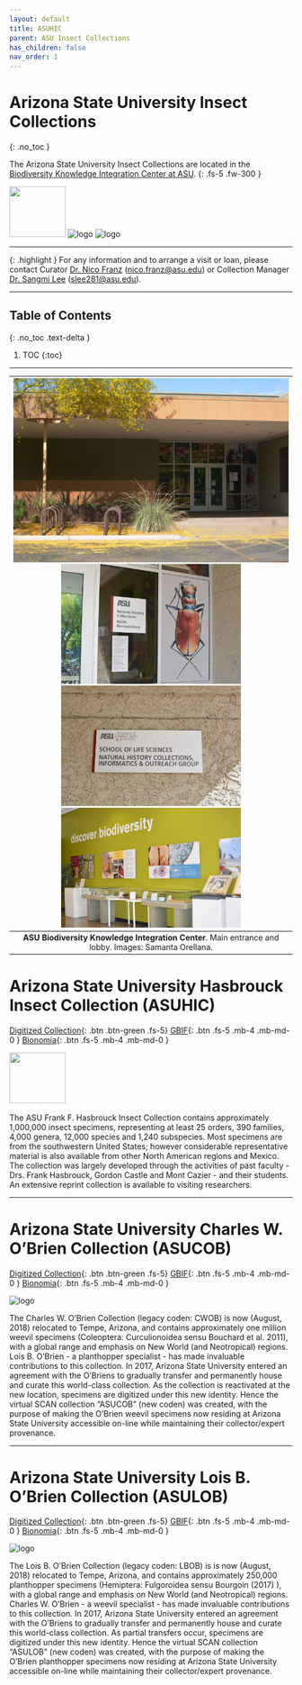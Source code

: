 ```yaml
---
layout: default
title: ASUHIC
parent: ASU Insect Collections
has_children: false
nav_order: 1
---
```


# Arizona State University Insect Collections
{: .no_toc }

The Arizona State University Insect Collections are located in the [Biodiversity Knowledge Integration Center at ASU](https://biokic.asu.edu/). 
{: .fs-5 .fw-300 }

<img src="https://serv.biokic.asu.edu/ecdysis/content/collicon/asu-asuhic.jpg" alt="" width="100" height="90"> <img src="https://serv.biokic.asu.edu/ecdysis/content/collicon/asu-asucob.jpg" alt="logo" width="100" height="90"> <img src="https://serv.biokic.asu.edu/ecdysis/content/collicon/asu-asulob.jpg" alt="logo" width="100" height="90"> 

---

{: .highlight }
For any information and to arrange a visit or loan, please contact Curator [Dr. Nico Franz](https://search.asu.edu/profile/1804402) (nico.franz@asu.edu) or Collection Manager [Dr. Sangmi Lee](https://search.asu.edu/profile/1876693) (slee281@asu.edu).

---

## Table of Contents
{: .no_toc .text-delta }

1. TOC
{:toc}

---

| <img src="https://github.com/asucollections/asucollections.github.io/blob/main/static/BioKIC2022.jpg?raw=true" alt="BioKIC"> <img src="https://github.com/asucollections/asucollections.github.io/blob/main/static/BioKIC2022Entrance2022.jpg?raw=true" alt="BioKIC" width="320" height="213.4"> <img src="https://github.com/asucollections/asucollections.github.io/blob/main/static/BioKIC2022Sign2022.jpg?raw=true" alt="BioKIC" width="320" height="213.4"> <img src="https://github.com/asucollections/asucollections.github.io/blob/main/static/BioKIC2022Lobby2022.jpg?raw=true" alt="BioKIC" width="320" height="213.4"> | 
|:--:| 
|**ASU Biodiversity Knowledge Integration Center**. Main entrance and lobby. Images: Samanta Orellana.|



# Arizona State University Hasbrouck Insect Collection (ASUHIC)

[Digitized Collection](https://serv.biokic.asu.edu/ecdysis/collections/misc/collprofiles.php?collid=1){: .btn .btn-green .fs-5}  [GBIF](https://www.gbif.org/dataset/750b7bfc-3577-4b26-8aaf-3e4be9f0d639){: .btn .fs-5 .mb-4 .mb-md-0 } [Bionomia](https://bionomia.net/dataset/750b7bfc-3577-4b26-8aaf-3e4be9f0d639){: .btn .fs-5 .mb-4 .mb-md-0 } 

<img src="https://serv.biokic.asu.edu/ecdysis/content/collicon/asu-asuhic.jpg" alt="" width="100" height="90"> 

The ASU Frank F. Hasbrouck Insect Collection contains approximately 1,000,000 insect specimens, representing at least 25 orders, 390 families, 4,000 genera, 12,000 species and 1,240 subspecies. Most specimens are from the southwestern United States; however considerable representative material is also available from other North American regions and Mexico. The collection was largely developed through the activities of past faculty - Drs. Frank Hasbrouck, Gordon Castle and Mont Cazier - and their students. An extensive reprint collection is available to visiting researchers. 

---

# Arizona State University Charles W. O’Brien Collection (ASUCOB)

[Digitized Collection](https://serv.biokic.asu.edu/ecdysis/collections/misc/collprofiles.php?collid=2){: .btn .btn-green .fs-5}  [GBIF](https://www.gbif.org/dataset/14aff274-bf79-4a74-86ce-fb8b115adbf3){: .btn .fs-5 .mb-4 .mb-md-0 } [Bionomia](https://bionomia.net/dataset/14aff274-bf79-4a74-86ce-fb8b115adbf3){: .btn .fs-5 .mb-4 .mb-md-0 } 

<img src="https://serv.biokic.asu.edu/ecdysis/content/collicon/asu-asucob.jpg" alt="logo" width="100" height="90">

The Charles W. O’Brien Collection (legacy coden: CWOB) is now (August, 2018) relocated to Tempe, Arizona, and contains approximately one million weevil specimens (Coleoptera: Curculionoidea sensu Bouchard et al. 2011), with a global range and emphasis on New World (and Neotropical) regions. Lois B. O’Brien - a planthopper specialist - has made invaluable contributions to this collection. In 2017, Arizona State University entered an agreement with the O’Briens to gradually transfer and permanently house and curate this world-class collection. As the collection is reactivated at the new location, specimens are digitized under this new identity. Hence the virtual SCAN collection “ASUCOB” (new coden) was created, with the purpose of making the O’Brien weevil specimens now residing at Arizona State University accessible on-line while maintaining their collector/expert provenance. 

---

# Arizona State University Lois B. O’Brien Collection (ASULOB)

[Digitized Collection](https://serv.biokic.asu.edu/ecdysis/collections/misc/collprofiles.php?collid=3){: .btn .btn-green .fs-5}  [GBIF](https://www.gbif.org/dataset/78a151c6-19aa-4840-86a7-6fbd84acccce){: .btn .fs-5 .mb-4 .mb-md-0 } [Bionomia](https://bionomia.net/dataset/78a151c6-19aa-4840-86a7-6fbd84acccce){: .btn .fs-5 .mb-4 .mb-md-0 } 
 
<img src="https://serv.biokic.asu.edu/ecdysis/content/collicon/asu-asulob.jpg" alt="logo" width="100" height="90"> 

The Lois B. O’Brien Collection (legacy coden: LBOB) is is now (August, 2018) relocated to Tempe, Arizona, and contains approximately 250,000 planthopper specimens (Hemiptera: Fulgoroidea sensu Bourgoin (2017) ), with a global range and emphasis on New World (and Neotropical) regions. Charles W. O’Brien - a weevil specialist - has made invaluable contributions to this collection. In 2017, Arizona State University entered an agreement with the O’Briens to gradually transfer and permanently house and curate this world-class collection. As partial transfers occur, specimens are digitized under this new identity. Hence the virtual SCAN collection “ASULOB” (new coden) was created, with the purpose of making the O’Brien planthopper specimens now residing at Arizona State University accessible on-line while maintaining their collector/expert provenance.

